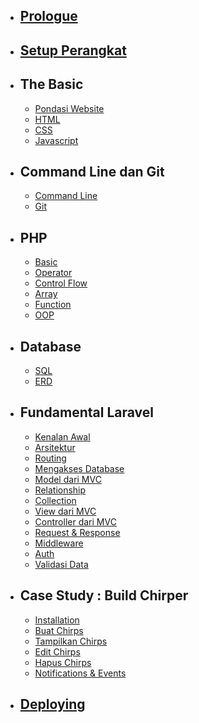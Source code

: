 -   ## [Prologue](/welcome)

-   ## [Setup Perangkat](/setup)

-   ## The Basic
    -   [Pondasi Website](/basic/anatomi)
    -   [HTML](/basic/html)
    -   [CSS](/basic/css)
    -   [Javascript](/basic/js)

-   ## Command Line dan Git
    -   [Command Line](/basic/cli)
    -   [Git](/basic/git)

-   ## PHP
    -   [Basic](/php/basic)
    -   [Operator](/php/operator)
    -   [Control Flow](/php/control-flow)
    -   [Array](/php/array)
    -   [Function](/php/function)
    -   [OOP](/php/oop)

-   ## Database
    -   [SQL](/basic/sql)
    -   [ERD](/basic/erd)

-   ## Fundamental Laravel
    -   [Kenalan Awal](/laravel/intro)
    -   [Arsitektur](/laravel/arsitektur)
    -   [Routing](/laravel/routing)
    -   [Mengakses Database](/laravel/database)
    -   [Model dari MVC](/laravel/model)
    -   [Relationship](/laravel/relation)
    -   [Collection](/laravel/collection)
    -   [View dari MVC](/laravel/view)
    -   [Controller dari MVC](/laravel/controller)
    -   [Request & Response](/laravel/request)
    -   [Middleware](/laravel/middleware)
    -   [Auth](/laravel/auth)
    -   [Validasi Data](/laravel/validation)
-   ## Case Study : Build Chirper
    -   [Installation](/chirper/installation)
    -   [Buat Chirps](/chirper/creating-chirps)
    -   [Tampilkan Chirps](/chirper/showing-chirps)
    -   [Edit Chirps](/chirper/editing-chirps)
    -   [Hapus Chirps](/chirper/deleting-chirps)
    -   [Notifications & Events](/chirper/notifications-and-events)

-   ## [Deploying](/deploying)
<!-- -   ## [Penutup](/conclusion) -->
